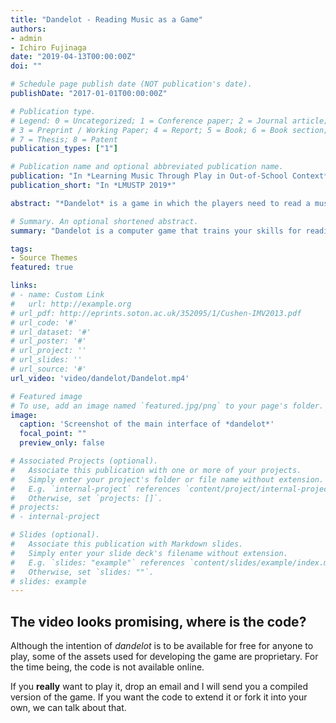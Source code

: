 ```yaml
---
title: "Dandelot - Reading Music as a Game"
authors:
- admin
- Ichiro Fujinaga
date: "2019-04-13T00:00:00Z"
doi: ""

# Schedule page publish date (NOT publication's date).
publishDate: "2017-01-01T00:00:00Z"

# Publication type.
# Legend: 0 = Uncategorized; 1 = Conference paper; 2 = Journal article;
# 3 = Preprint / Working Paper; 4 = Report; 5 = Book; 6 = Book section;
# 7 = Thesis; 8 = Patent
publication_types: ["1"]

# Publication name and optional abbreviated publication name.
publication: "In *Learning Music Through Play in Out-of-School Context*"
publication_short: "In *LMUSTP 2019*"

abstract: "*Dandelot* is a game in which the players need to read a musical staff using different clefs in order to win. The game is designed to be useful for beginners (non-musicians) and advanced players (trained musicians) by controlling, through an AI agent, the range (staff position), frequency (how often new ones appear), and required clef of the notes in the sequence. The main interface of Dandelot consists of a staff, a sequence of notes coming from the right to the left side of the screen, and three clefs controlled by the player (i.e., Treble, Bass, and Alto). The notes and clefs are animated and have different colors. In order to play, users select a clef that matches the color of the leftmost note of the sequence and spell the note using one of seven buttons (A-G). If the player succeeds, an animated projectile flies from the clef to the note, destroying it. The same process is repeated for each of the incoming notes. There is no penalty for misspelling a note, however, a *note streak* multiplier will increase the points earned for each destroyed note, making players who do not make mistakes earn higher scores in the game. The game ends once one of the notes reaches the left side of the screen. The game will be available to play by the delegates as a desktop application, using the keyboard as the input controller. *Dandelot* is inspired by the *Manuel pratique pour l'etude des cles*, written by Georges Dandelot, however, the sequences of notes in the game are not taken from the manual but generated through an AI agent. Dandelot intends to provide a platform that teaches non-musicians how to read music and, at the same time, allows expert musicians to master their skill for reading different musical clefs."

# Summary. An optional shortened abstract.
summary: "Dandelot is a computer game that trains your skills for reading music in the treble, bass, and alto clefs."

tags:
- Source Themes
featured: true

links:
# - name: Custom Link
#   url: http://example.org
# url_pdf: http://eprints.soton.ac.uk/352095/1/Cushen-IMV2013.pdf
# url_code: '#'
# url_dataset: '#'
# url_poster: '#'
# url_project: ''
# url_slides: ''
# url_source: '#'
url_video: 'video/dandelot/Dandelot.mp4'

# Featured image
# To use, add an image named `featured.jpg/png` to your page's folder. 
image:
  caption: 'Screenshot of the main interface of *dandelot*'
  focal_point: ""
  preview_only: false

# Associated Projects (optional).
#   Associate this publication with one or more of your projects.
#   Simply enter your project's folder or file name without extension.
#   E.g. `internal-project` references `content/project/internal-project/index.md`.
#   Otherwise, set `projects: []`.
# projects:
# - internal-project

# Slides (optional).
#   Associate this publication with Markdown slides.
#   Simply enter your slide deck's filename without extension.
#   E.g. `slides: "example"` references `content/slides/example/index.md`.
#   Otherwise, set `slides: ""`.
# slides: example
---
```


## The video looks promising, where is the code?

Although the intention of *dandelot* is to be available for free for anyone to play, some of the assets used for developing the game are proprietary. For the time being, the code is not available online.

If you **really** want to play it, drop an email and I will send you a compiled version of the game. If you want the code to extend it or fork it into your own, we can talk about that.
